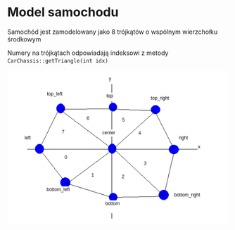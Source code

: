 # Model samochodu

Samochód jest zamodelowany jako 8 trójkątów o wspólnym wierzchołku środkowym

Numery na trójkątach odpowiadają indeksowi z metody `CarChassis::getTriangle(int idx)`

![Schemat korpusu samochodu](./images/car-chassis.png)